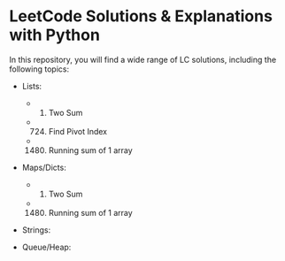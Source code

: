 # LeetCode Solutions & Explanations with Python
In this repository, you will find a wide range of LC solutions, including the following topics:
- Lists:

    - 1. Two Sum
    - 724. Find Pivot Index
    - 1480. Running sum of 1 array
- Maps/Dicts:

    - 1. Two Sum
    - 1480. Running sum of 1 array
- Strings:
- Queue/Heap: